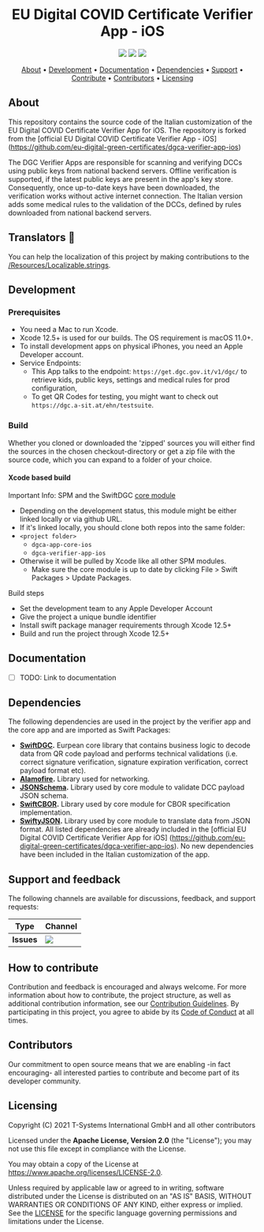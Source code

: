 <h1 align="center">
    EU Digital COVID Certificate Verifier App - iOS
</h1>

<p align="center">
    <a href="/../../commits/" title="Last Commit"><img src="https://img.shields.io/github/last-commit/ministero-salute/dgca-verifier-app-ios?style=flat"></a>
    <a href="/../../issues" title="Open Issues"><img src="https://img.shields.io/github/issues/ministero-salute/dgca-verifier-app-ios?style=flat"></a>
    <a href="./LICENSE" title="License"><img src="https://img.shields.io/badge/License-Apache%202.0-green.svg?style=flat"></a>
</p>

<p align="center">
  <a href="#about">About</a> •
  <a href="#development">Development</a> •
  <a href="#documentation">Documentation</a> •
  <a href="#dependencies">Dependencies</a> •
  <a href="#support-and-feedback">Support</a> •
  <a href="#how-to-contribute">Contribute</a> •
  <a href="#contributors">Contributors</a> •
  <a href="#licensing">Licensing</a>
</p>

## About

This repository contains the source code of the Italian customization of the EU Digital COVID Certificate Verifier App for iOS. The repository is forked from the [official EU Digital COVID Certificate Verifier App - iOS] (https://github.com/eu-digital-green-certificates/dgca-verifier-app-ios)

The DGC Verifier Apps are responsible for scanning and verifying DCCs using public keys from national backend servers. Offline verification is supported, if the latest public keys are present in the app's key store. Consequently, once up-to-date keys have been downloaded, the verification works without active internet connection.
The Italian version adds some medical rules to the validation of the DCCs, defined by rules downloaded from national backend servers.

## Translators 💬

You can help the localization of this project by making contributions to the [/Resources/Localizable.strings](Resources/Localizable.strings).

## Development

### Prerequisites

- You need a Mac to run Xcode.
- Xcode 12.5+ is used for our builds. The OS requirement is macOS 11.0+.
- To install development apps on physical iPhones, you need an Apple Developer account.
- Service Endpoints:
  - This App talks to the endpoint: `https://get.dgc.gov.it/v1/dgc/` to retrieve kids, public keys, settings and medical rules for prod configuration,
  - To get QR Codes for testing, you might want to check out `https://dgc.a-sit.at/ehn/testsuite`.

### Build

Whether you cloned or downloaded the 'zipped' sources you will either find the sources in the chosen checkout-directory or get a zip file with the source code, which you can expand to a folder of your choice.

#### Xcode based build


Important Info: SPM and the SwiftDGC [core module](https://github.com/eu-digital-green-certificates/dgca-app-core-ios)
- Depending on the development status, this module might be either linked locally or via github URL.
- If it's linked locally, you should clone both repos into the same folder:
- `<project folder>`
    - `dgca-app-core-ios`
    - `dgca-verifier-app-ios`
- Otherwise it will be pulled by Xcode like all other SPM modules.
    - Make sure the core module is up to date by clicking File > Swift Packages > Update Packages.

Build steps
- Set the development team to any Apple Developer Account
- Give the project a unique bundle identifier
- Install swift package manager requirements through Xcode 12.5+
- Build and run the project through Xcode 12.5+

## Documentation

- [ ] TODO: Link to documentation

## Dependencies

The following dependencies are used in the project  by the verifier app and the core app and are imported as Swift Packages:
- **[SwiftDGC](https://github.com/eu-digital-green-certificates/dgca-app-core-ios).** Eurpean core library that contains business logic to decode data from QR code payload and performs technical validations (i.e. correct signature verification, signature expiration verification, correct payload format etc).
- **[Alamofire](https://github.com/Alamofire/Alamofire).** Library used for networking.
- **[JSONSchema](https://github.com/eu-digital-green-certificates/JSONSchema.swift).** Library used by core module to validate DCC payload JSON schema.
- **[SwiftCBOR](https://github.com/eu-digital-green-certificates/SwiftCBOR).** Library used by core module for CBOR specification implementation.
- **[SwiftyJSON](https://github.com/SwiftyJSON/SwiftyJSON).** Library used by core module to translate data from JSON format.
All listed dependencies are already included in the [official EU Digital COVID Certificate Verifier App for iOS] (https://github.com/eu-digital-green-certificates/dgca-verifier-app-ios). No new dependencies have been included in the Italian customization of the app.

## Support and feedback

The following channels are available for discussions, feedback, and support requests:

| Type               | Channel                                                                                                                                                                          |
| ------------------ | -------------------------------------------------------------------------------------------------------------------------------------------------------------------------------- |
| **Issues**         | <a href="/../../issues" title="Open Issues"><img src="https://img.shields.io/github/issues/ministero-salute/dgca-verifier-app-ios?style=flat"></a>                  |

## How to contribute

Contribution and feedback is encouraged and always welcome. For more information about how to contribute, the project structure, as well as additional contribution information, see our [Contribution Guidelines](./CONTRIBUTING.md). By participating in this project, you agree to abide by its [Code of Conduct](./CODE_OF_CONDUCT.md) at all times.

## Contributors

Our commitment to open source means that we are enabling -in fact encouraging- all interested parties to contribute and become part of its developer community.

## Licensing

Copyright (C) 2021 T-Systems International GmbH and all other contributors

Licensed under the **Apache License, Version 2.0** (the "License"); you may not use this file except in compliance with the License.

You may obtain a copy of the License at https://www.apache.org/licenses/LICENSE-2.0.

Unless required by applicable law or agreed to in writing, software distributed under the License is distributed on an "AS IS" BASIS, WITHOUT WARRANTIES OR CONDITIONS OF ANY KIND, either express or implied. See the [LICENSE](./LICENSE) for the specific language governing permissions and limitations under the License.
